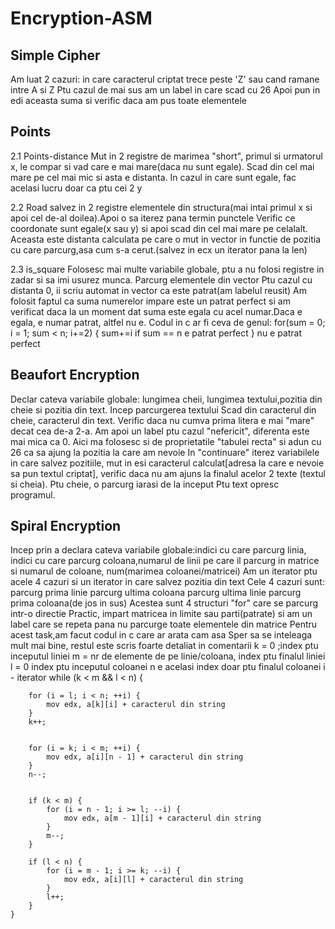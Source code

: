 # Encryption-ASM

Simple Cipher
-------------
Am luat 2 cazuri:
in care caracterul criptat trece peste 'Z' sau cand ramane intre A si Z
Ptu cazul de mai sus am un label in care scad cu 26
Apoi pun in edi aceasta suma si verific daca am pus toate elementele

Points
-------

2.1  Points-distance
    Mut in 2 registre de marimea "short", primul si urmatorul x, le compar si vad care e mai mare(daca nu sunt egale).
    Scad din cel mai mare pe cel mai mic si asta e distanta.
    In cazul in care sunt egale, fac acelasi lucru doar ca ptu cei 2 y
    
2.2 Road
salvez in 2 registre elementele din structura(mai intai primul x si apoi cel de-al doilea).Apoi o sa iterez pana termin punctele
Verific ce coordonate sunt egale(x sau y) si apoi scad din cel mai mare pe celalalt.
Aceasta este distanta calculata pe care o mut in vector in functie de pozitia cu care parcurg,asa cum s-a cerut.(salvez in ecx un iterator pana la len)

2.3 is_square
Folosesc mai multe variabile globale, ptu a nu folosi registre in zadar si sa imi usurez munca.
Parcurg elementele din vector 
Ptu cazul cu distanta 0, ii scriu automat in vector ca este patrat(am labelul reusit)
Am folosit faptul ca suma numerelor impare este un patrat perfect si am verificat daca la un moment dat suma este egala cu acel numar.Daca e egala, e numar patrat, altfel nu e.
Codul in c ar fi ceva de genul:
for(sum = 0; i = 1; sum < n; i+=2) {
    sum+=i
    if sum == n
    e patrat perfect
}
    nu e patrat perfect

Beaufort Encryption
-------------------
Declar cateva variabile globale: lungimea cheii, lungimea textului,pozitia din cheie si pozitia din text.
Incep parcurgerea textului
Scad din caracterul din cheie, caracterul din text. Verific daca nu cumva prima litera e mai "mare" decat cea de-a 2-a.
Am apoi un label ptu cazul "nefericit", diferenta este mai mica ca 0.
Aici ma folosesc si de proprietatile "tabulei recta" si adun cu 26 ca sa ajung la pozitia la care am nevoie
In "continuare" iterez variabilele in care salvez pozitiile, mut in esi caracterul calculat[adresa la care e nevoie sa pun textul criptat], verific daca nu am ajuns la finalul acelor 2 texte (textul si cheia).
Ptu cheie, o parcurg iarasi de la inceput
Ptu text opresc programul.

Spiral Encryption
-----------------
Incep prin a declara cateva variabile globale:indici cu care parcurg linia, indici cu care parcurg coloana,numarul de linii pe care il parcurg in matrice si numarul de coloane, num(marimea coloanei/matricei)
Am un iterator ptu acele 4 cazuri si un iterator in care salvez pozitia din text
Cele 4 cazuri sunt:
parcurg prima linie
parcurg ultima coloana
parcurg ultima linie
parcurg prima coloana(de jos in sus)
Acestea sunt 4 structuri "for" care se parcurg intr-o directie
Practic, impart matricea in limite sau parti(patrate) si am un label care se repeta pana nu parcurge toate elementele din matrice
Pentru acest task,am facut codul in c care ar arata cam asa
Sper sa se inteleaga mult mai bine, restul este scris foarte detaliat in comentarii
k = 0 ;index ptu inceputul liniei
m = nr de elemente de pe linie/coloana, index ptu finalul liniei
l = 0 index ptu inceputul coloanei
n  e acelasi index doar ptu finalul coloanei
        i - iterator
while (k < m && l < n) {

        for (i = l; i < n; ++i) {
            mov edx, a[k][i] + caracterul din string
        }
        k++;
 
        
        for (i = k; i < m; ++i) {
            mov edx, a[i][n - 1] + caracterul din string 
        }
        n--;
 
        
        if (k < m) {
            for (i = n - 1; i >= l; --i) {
                mov edx, a[m - 1][i] + caracterul din string 
            }
            m--;
        }
 
        if (l < n) {
            for (i = m - 1; i >= k; --i) {
                mov edx, a[i][l] + caracterul din string 
            }
            l++;
        }
    }






